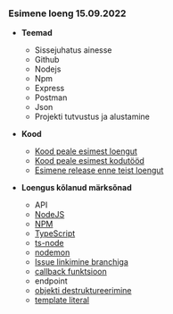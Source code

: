 ### Esimene loeng 15.09.2022
- **Teemad**
  - Sissejuhatus ainesse
  - Github
  - Nodejs
  - Npm
  - Express
  - Postman
  - Json
  - Projekti tutvustus ja alustamine

- **Kood**
  - [Kood peale esimest loengut](https://github.com/tluhk/Programmeerimine-II/tree/3477c7b6bb82c2c470d8752e2d8f26589595ba53)
  - [Kood peale esimest kodutööd](https://github.com/tluhk/Programmeerimine-II/tree/08ed0c3d1b9ba4586f1e4a549b507b52798253ef)
  - [Esimene release enne teist loengut](https://github.com/tluhk/Programmeerimine-II/releases/tag/0.1.0)

- **Loengus kõlanud märksõnad**
  - API
  - [NodeJS](https://nodejs.org/en/)
  - [NPM](https://www.npmjs.com/)
  - [TypeScript](https://www.typescriptlang.org/)
  - [ts-node](https://www.npmjs.com/package/ts-node)
  - [nodemon](https://nodemon.io/)
  - [Issue linkimine branchiga](https://docs.github.com/en/issues/tracking-your-work-with-issues/creating-a-branch-for-an-issue)
  - [callback funktsioon](https://developer.mozilla.org/en-US/docs/Glossary/Callback_function)
  - endpoint
  - [objekti destruktureerimine](https://developer.mozilla.org/en-US/docs/Web/JavaScript/Reference/Operators/Destructuring_assignment)
  - [template literal](https://developer.mozilla.org/en-US/docs/Web/JavaScript/Reference/Template_literals)